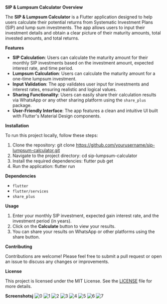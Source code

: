 **SIP & Lumpsum Calculator**
**Overview**

The **SIP & Lumpsum Calculator** is a Flutter application designed to help users calculate their potential returns from Systematic Investment Plans (SIP) and lump sum investments. The app allows users to input their investment details and obtain a clear picture of their maturity amounts, total invested amounts, and total returns.

**Features**

- **SIP Calculation**: Users can calculate the maturity amount for their monthly SIP investments based on the investment amount, expected interest rate, and time period.
- **Lumpsum Calculation**: Users can calculate the maturity amount for a one-time lumpsum investment.
- **Input Validation**: The app validates user input for investments and interest rates, ensuring realistic and logical values.
- **Sharing Functionality**: Users can easily share their calculation results via WhatsApp or any other sharing platform using the `share_plus` package.
- **User-Friendly Interface**: The app features a clean and intuitive UI built with Flutter's Material Design components.

**Installation**

To run this project locally, follow these steps:

1. Clone the repository:
   git clone https://github.com/yourusername/sip-lumpsum-calculator.git
2. Navigate to the project directory:
   cd sip-lumpsum-calculator
3. Install the required dependencies:
   flutter pub get
4. Run the application:
   flutter run

**Dependencies**

- `flutter`
- `flutter/services`
- `share_plus`

**Usage**

1. Enter your monthly SIP investment, expected gain interest rate, and the investment period (in years).
2. Click on the **Calculate** button to view your results.
3. You can share your results on WhatsApp or other platforms using the share button.

**Contributing**

Contributions are welcome! Please feel free to submit a pull request or open an issue to discuss any changes or improvements.

**License**

This project is licensed under the MIT License. See the [LICENSE](https://github.com/neeldesaind/sip-calculator-flutter/blob/main/LICENSE) file for more details.


**Screenshotsj**
![0](https://github.com/user-attachments/assets/bf2af861-d4a6-4aee-8fa3-a2815abafbd4)
![1](https://github.com/user-attachments/assets/6bbd6a2d-a9f1-4822-8ab1-6ced9dced147)
![2](https://github.com/user-attachments/assets/3031ee16-28c0-47fc-8cca-367bb1deadda)
![3](https://github.com/user-attachments/assets/d605e493-8f56-4ac3-9675-5ce1d420765f)
![4](https://github.com/user-attachments/assets/f109d4d7-3e0b-4280-969b-9537f7fe944a)
![5](https://github.com/user-attachments/assets/1d7b6e1e-0437-49ad-9937-f50e8ec91a66)
![6](https://github.com/user-attachments/assets/1d2b928e-2dad-4186-8ace-43d1e8d13c28)
![7](https://github.com/user-attachments/assets/ecde2e6e-43d2-4cd6-a98c-8f9ec99b9863)
